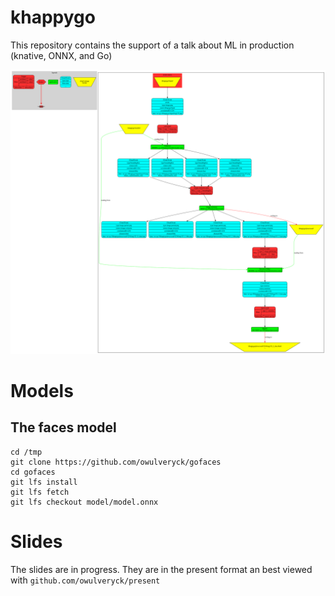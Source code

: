 # khappygo
This repository contains the support of a talk about ML in production (knative, ONNX, and Go)

![](workflow.svg)


# Models

## The faces model

```
cd /tmp
git clone https://github.com/owulveryck/gofaces
cd gofaces
git lfs install
git lfs fetch
git lfs checkout model/model.onnx
```

# Slides

The slides are in progress.
They are in the present format an best viewed with `github.com/owulveryck/present`
